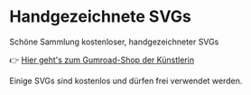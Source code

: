 # Handgezeichnete SVGs

Schöne Sammlung kostenloser, handgezeichneter SVGs

👉 [Hier geht's zum Gumroad-Shop der Künstlerin]([https://gumroad.com/dein-link](https://maryamato88.gumroad.com/))

Einige SVGs sind kostenlos und dürfen frei verwendet werden.
